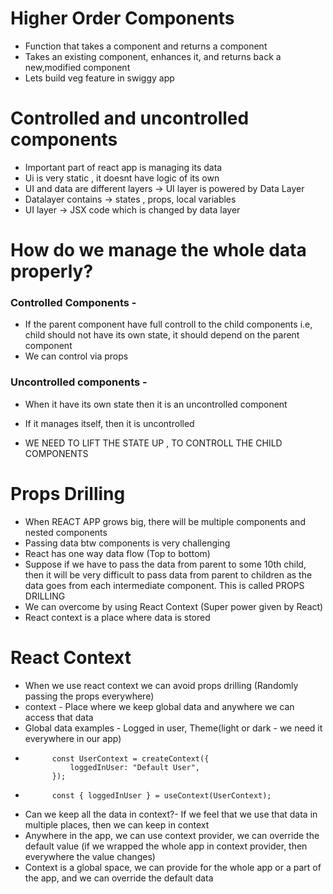 # Higher Order Components
- Function that takes a component and returns a component
- Takes an existing component, enhances it, and returns back a new,modified component
- Lets build veg feature in swiggy app

# Controlled and uncontrolled components
- Important part of react app is managing its data
- Ui is very static , it doesnt have logic of its own
- UI and data are different layers -> UI layer is powered by Data Layer
- Datalayer contains -> states , props, local variables
- UI layer -> JSX code which is changed by data layer

# How do we manage the whole data properly?

### Controlled Components -
- If the parent component have full controll to the child components i.e, child should not have its own state, it should depend on the parent component
- We can control via props
### Uncontrolled components -
- When it have its own state then it is an uncontrolled component
- If it manages itself, then it is uncontrolled

- WE NEED TO LIFT THE STATE UP , TO CONTROLL THE CHILD COMPONENTS

# Props Drilling
- When REACT APP grows big, there will be multiple components and nested components
- Passing data btw components is very challenging
- React has one way data flow (Top to bottom)
- Suppose if we have to pass the data from parent to some 10th child, then it will be very difficult to pass data from parent to children as the data goes from each intermediate component. This is called PROPS DRILLING
- We can overcome by using React Context (Super power given by React)
- React context is a place where data is stored

# React Context
- When we use react context we can avoid props drilling (Randomly passing the props everywhere)
- context - Place where we keep global data and anywhere we can access that data
- Global data examples - Logged in user, Theme(light or dark - we need it everywhere in our app)
-           const UserContext = createContext({
                loggedInUser: "Default User",
            });
-           const { loggedInUser } = useContext(UserContext);
- Can we keep all the data in context?- If we feel that we use that data in multiple places, then we can keep in context
- Anywhere in the app, we can use context provider, we can override the default value (if we wrapped the whole app in context provider, then everywhere the value changes)
- Context is a global space, we can provide for the whole app or a part of the app, and we can override the default data